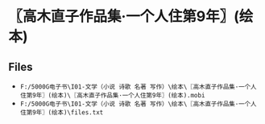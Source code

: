 # 〖高木直子作品集·一个人住第9年〗(绘本)

## Files

- `F:/5000G电子书\I01-文学（小说 诗歌 名著 写作）\绘本\〖高木直子作品集·一个人住第9年〗(绘本)\〖高木直子作品集·一个人住第9年〗(绘本).mobi`
- `F:/5000G电子书\I01-文学（小说 诗歌 名著 写作）\绘本\〖高木直子作品集·一个人住第9年〗(绘本)\files.txt`
